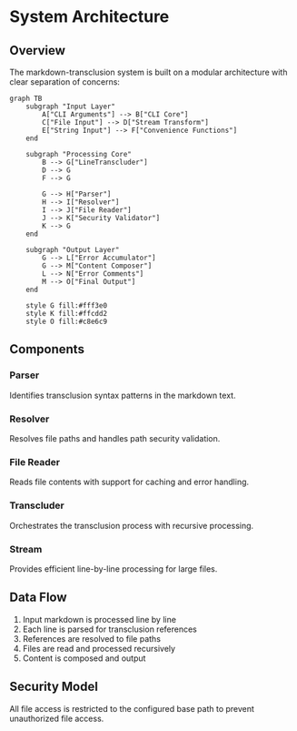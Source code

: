 # System Architecture

## Overview

The markdown-transclusion system is built on a modular architecture with clear separation of concerns:

```mermaid
graph TB
    subgraph "Input Layer"
        A["CLI Arguments"] --> B["CLI Core"]
        C["File Input"] --> D["Stream Transform"]
        E["String Input"] --> F["Convenience Functions"]
    end
    
    subgraph "Processing Core"
        B --> G["LineTranscluder"]
        D --> G
        F --> G
        
        G --> H["Parser"]
        H --> I["Resolver"]
        I --> J["File Reader"]
        J --> K["Security Validator"]
        K --> G
    end
    
    subgraph "Output Layer"
        G --> L["Error Accumulator"]
        G --> M["Content Composer"]
        L --> N["Error Comments"]
        M --> O["Final Output"]
    end
    
    style G fill:#fff3e0
    style K fill:#ffcdd2
    style O fill:#c8e6c9
```

## Components

### Parser
Identifies transclusion syntax patterns in the markdown text.

### Resolver
Resolves file paths and handles path security validation.

### File Reader
Reads file contents with support for caching and error handling.

### Transcluder
Orchestrates the transclusion process with recursive processing.

### Stream
Provides efficient line-by-line processing for large files.

## Data Flow

1. Input markdown is processed line by line
2. Each line is parsed for transclusion references
3. References are resolved to file paths
4. Files are read and processed recursively
5. Content is composed and output

## Security Model

All file access is restricted to the configured base path to prevent unauthorized file access.